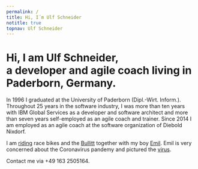 ```yaml
---
permalink: /
title: Hi, I´m Ulf Schneider
notitle: true
topnav: Ulf Schneider
---
```


<h1 class="fs-3 lh-2 mrb-2">Hi, I am <strong class="inline-block">Ulf Schneider,</strong><br> a developer and agile coach living in Paderborn, Germany.</h1>

In 1996 I graduated at the University of Paderborn (Dipl.-Wirt. Inform.). Throughout 25 years in the software industry, I was more than ten years with IBM Global Services as a developer and software architect and more than seven years self-employed as an agile coach and trainer. Since 2014 I am employed as an agile coach at the software organization of Diebold Nixdorf.

I am [riding](/bike/cross-the-alps) race bikes and the [Bullitt](/emil/2016-10-02) together with my boy [Emil](/emil/emil-is-ready-for-the-beach). Emil is very concerned about the Coronavirus pandemy and pictured the [virus](/emil/emil-pictured-the-coronavirus). 

Contact me via +49 163 2505164.
